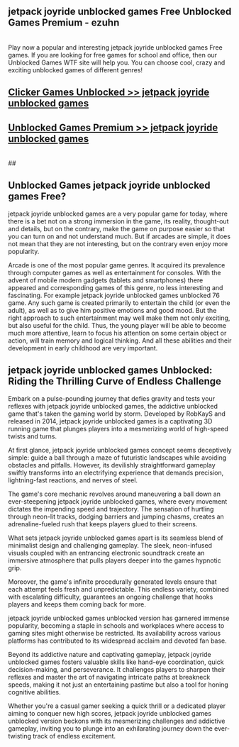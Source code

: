 ## jetpack joyride unblocked games Free Unblocked Games Premium - ezuhn <br>
<br>
Play now a popular and interesting jetpack joyride unblocked games Free games. If you are looking for free games for school and office, then our Unblocked Games WTF site will help you. You can choose cool, crazy and exciting unblocked games of different genres!


##  [Clicker Games Unblocked >> jetpack joyride unblocked games](http://freeplayer.one?title=jetpack_joyride_unblocked_games&ref=05)

##  [Unblocked Games Premium >> jetpack joyride unblocked games](http://freeplayer.one?title=jetpack_joyride_unblocked_games&ref=05)
  <br>
  ##



## Unblocked Games jetpack joyride unblocked games Free?

jetpack joyride unblocked games are a very popular game for today, where there is a bet not on a strong immersion in the game, its reality, thought-out and details, but on the contrary, make the game on purpose easier so that you can turn on and not understand much. But if arcades are simple, it does not mean that they are not interesting, but on the contrary even enjoy more popularity.

Arcade is one of the most popular game genres. It acquired its prevalence through computer games as well as entertainment for consoles. With the advent of mobile modern gadgets (tablets and smartphones) there appeared and corresponding games of this genre, no less interesting and fascinating. For example jetpack joyride unblocked games unblocked 76 game. Any such game is created primarily to entertain the child (or even the adult), as well as to give him positive emotions and good mood. But the right approach to such entertainment may well make them not only exciting, but also useful for the child. Thus, the young player will be able to become much more attentive, learn to focus his attention on some certain object or action, will train memory and logical thinking. And all these abilities and their development in early childhood are very important.

##  jetpack joyride unblocked games Unblocked: Riding the Thrilling Curve of Endless Challenge

Embark on a pulse-pounding journey that defies gravity and tests your reflexes with jetpack joyride unblocked games, the addictive unblocked game that's taken the gaming world by storm. Developed by RobKayS and released in 2014, jetpack joyride unblocked games is a captivating 3D running game that plunges players into a mesmerizing world of high-speed twists and turns.

At first glance, jetpack joyride unblocked games concept seems deceptively simple: guide a ball through a maze of futuristic landscapes while avoiding obstacles and pitfalls. However, its devilishly straightforward gameplay swiftly transforms into an electrifying experience that demands precision, lightning-fast reactions, and nerves of steel.

The game's core mechanic revolves around maneuvering a ball down an ever-steepening jetpack joyride unblocked games, where every movement dictates the impending speed and trajectory. The sensation of hurtling through neon-lit tracks, dodging barriers and jumping chasms, creates an adrenaline-fueled rush that keeps players glued to their screens.

What sets jetpack joyride unblocked games apart is its seamless blend of minimalist design and challenging gameplay. The sleek, neon-infused visuals coupled with an entrancing electronic soundtrack create an immersive atmosphere that pulls players deeper into the games hypnotic grip.

Moreover, the game's infinite procedurally generated levels ensure that each attempt feels fresh and unpredictable. This endless variety, combined with escalating difficulty, guarantees an ongoing challenge that hooks players and keeps them coming back for more.

jetpack joyride unblocked games unblocked version has garnered immense popularity, becoming a staple in schools and workplaces where access to gaming sites might otherwise be restricted. Its availability across various platforms has contributed to its widespread acclaim and devoted fan base.

Beyond its addictive nature and captivating gameplay, jetpack joyride unblocked games fosters valuable skills like hand-eye coordination, quick decision-making, and perseverance. It challenges players to sharpen their reflexes and master the art of navigating intricate paths at breakneck speeds, making it not just an entertaining pastime but also a tool for honing cognitive abilities.

Whether you're a casual gamer seeking a quick thrill or a dedicated player aiming to conquer new high scores, jetpack joyride unblocked games unblocked version beckons with its mesmerizing challenges and addictive gameplay, inviting you to plunge into an exhilarating journey down the ever-twisting track of endless excitement.